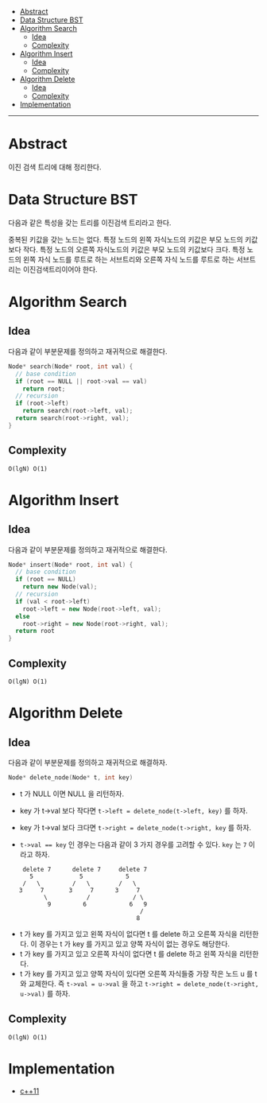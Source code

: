 - [Abstract](#abstract)
- [Data Structure BST](#data-structure-bst)
- [Algorithm Search](#algorithm-search)
  - [Idea](#idea)
  - [Complexity](#complexity)
- [Algorithm Insert](#algorithm-insert)
  - [Idea](#idea-1)
  - [Complexity](#complexity-1)
- [Algorithm Delete](#algorithm-delete)
  - [Idea](#idea-2)
  - [Complexity](#complexity-2)
- [Implementation](#implementation)

-----

# Abstract

이진 검색 트리에 대해 정리한다.

# Data Structure BST

다음과 같은 특성을 갖는 트리를 이진검색 트리라고 한다.

중복된 키값을 갖는 노드는 없다.  특정 노드의 왼쪽 자식노드의 키값은
부모 노드의 키값보다 작다.  특정 노드의 오른쪽 자식노드의 키값은 부모
노드의 키값보다 크다.  특정 노드의 왼쪽 자식 노드를 루트로 하는
서브트리와 오른쪽 자식 노드를 루트로 하는 서브트리는
이진검색트리이어야 한다.

# Algorithm Search

## Idea

다음과 같이 부분문제를 정의하고 재귀적으로 해결한다.

```cpp
Node* search(Node* root, int val) {
  // base condition
  if (root == NULL || root->val == val)
    return root;
  // recursion
  if (root->left)
    return search(root->left, val);
  return search(root->right, val);
}
```

## Complexity

```
O(lgN) O(1)
```

# Algorithm Insert

## Idea

다음과 같이 부분문제를 정의하고 재귀적으로 해결한다.

```cpp
Node* insert(Node* root, int val) {
  // base condition
  if (root == NULL)
    return new Node(val);
  // recursion    
  if (val < root->left)
    root->left = new Node(root->left, val);
  else
    root->right = new Node(root->right, val);
  return root
}
```

## Complexity

```
O(lgN) O(1)
```

# Algorithm Delete

## Idea

다음과 같이 부분문제를 정의하고 재귀적으로 해결하자.

```cpp
Node* delete_node(Node* t, int key)
```

* t 가 NULL 이면 NULL 을 리턴하자.
* key 가 t->val 보다 작다면 `t->left = delete_node(t->left, key)` 를 하자.
* key 가 t->val 보다 크다면 `t->right = delete_node(t->right, key` 를 하자.

* `t->val == key` 인 경우는 다음과 같이 3 가지 경우를 고려할 수 있다. `key` 는 `7` 이라고 하자.

```
    delete 7      delete 7     delete 7
      5             5            5
    /   \         /   \        /   \
   3     7       3     7      3     7
          \           /            / \
           9         6            6   9
                                     /
                                    8
```

* t 가 key 를 가지고 있고 왼쪽 자식이 없다면 t 를 delete 하고 오른쪽 자식을 리턴한다. 이 경우는 t 가 key 를 가지고 있고 양쪽 자식이 없는 경우도 해당한다.
* t 가 key 를 가지고 있고 오른쪽 자식이 없다면 t 를 delete 하고 왼쪽 자식을 리턴한다.
* t 가 key 를 가지고 있고 양쪽 자식이 있다면 오른쪽 자식들중 가장 작은 노드 u 를 t 와 교체한다. 즉 `t->val = u->val` 을 하고 `t->right = delete_node(t->right, u->val)` 를 하자.

## Complexity

```
O(lgN) O(1)
```

# Implementation

* [c++11](a.cpp)
